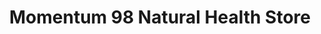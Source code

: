 ---
title: "Momentum 98 Natural Health Store"
url: /columbus/momentum-98-natural-health-store/
shop: health
---